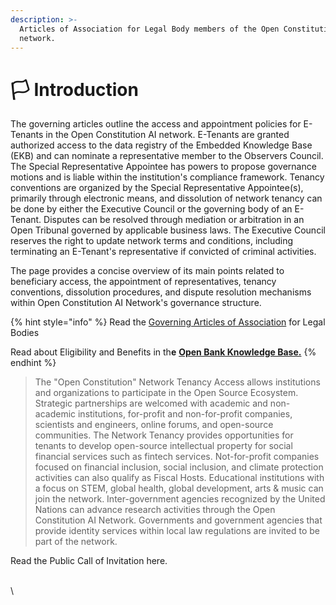 ```yaml
---
description: >-
  Articles of Association for Legal Body members of the Open Constitution AI
  network.
---
```


# 🏳 Introduction

The governing articles outline the access and appointment policies for E-Tenants in the Open Constitution AI network. E-Tenants are granted authorized access to the data registry of the Embedded Knowledge Base (EKB) and can nominate a representative member to the Observers Council. The Special Representative Appointee has powers to propose governance motions and is liable within the institution's compliance framework. Tenancy conventions are organized by the Special Representative Appointee(s), primarily through electronic means, and dissolution of network tenancy can be done by either the Executive Council or the governing body of an E-Tenant. Disputes can be resolved through mediation or arbitration in an Open Tribunal governed by applicable business laws. The Executive Council reserves the right to update network terms and conditions, including terminating an E-Tenant's representative if convicted of criminal activities.

The page provides a concise overview of its main points related to beneficiary access, the appointment of representatives, tenancy conventions, dissolution procedures, and dispute resolution mechanisms within Open Constitution AI Network's governance structure.



{% hint style="info" %}
Read the [Governing Articles of Association](financial-institutions.md) for Legal Bodies

Read about Eligibility and Benefits in th**e** [**Open Bank Knowledge Base.**](https://docs.open-bank.org/)
{% endhint %}



> The "Open Constitution" Network Tenancy Access allows institutions and organizations to participate in the Open Source Ecosystem. Strategic partnerships are welcomed with academic and non-academic institutions, for-profit and non-for-profit companies, scientists and engineers, online forums, and open-source communities. The Network Tenancy provides opportunities for tenants to develop open-source intellectual property for social financial services such as fintech services. Not-for-profit companies focused on financial inclusion, social inclusion, and climate protection activities can also qualify as Fiscal Hosts. Educational institutions with a focus on STEM, global health, global development, arts & music can join the network. Inter-government agencies recognized by the United Nations can advance research activities through the Open Constitution AI Network. Governments and government agencies that provide identity services within local law regulations are invited to be part of the network.

Read the Public Call of Invitation here.

\
\




